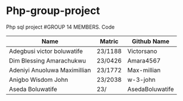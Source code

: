 # Php-group-project
Php sql project
#GROUP 14 MEMBERS.
Code

| Name | Matric | Github Name |
|---|---|---|
| Adegbusi victor boluwatife | 23/1188 | Victorsano |
| Dim Blessing Amarachukwu  | 23/0426 | Amara4567 |
| Adeniyi Anuoluwa Maximillian | 23/1772 | Max-millian |  
| Anigbo Wisdom John | 23/2038 | w-3-john |
| Aseda Boluwatife| 23/ | AsedaBoluwatife |

